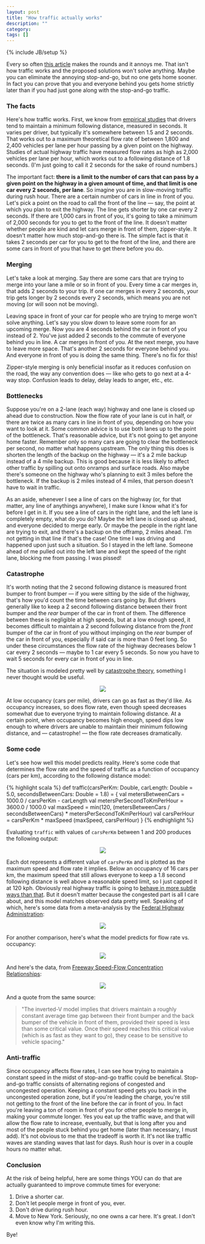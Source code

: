 ```yaml
---
layout: post
title: "How traffic actually works"
description: ""
category: 
tags: []
---
```

{% include JB/setup %}

Every so often [this article](http://www.smartmotorist.com/traffic-and-safety-guideline/traffic-jams.html) makes the
rounds and it annoys me. That isn't how traffic works and the proposed solutions won't solve anything. Maybe you can
eliminate the annoying stop-and-go, but no one gets home sooner. In fact you can prove that you and everyone behind you
gets home strictly later than if you had just gone along with the stop-and-go traffic.

### The facts

Here's how traffic works. First, we know from [empirical studies](http://www.fhwa.dot.gov/publications/research/operations/tft/chap2.pdf)
that drivers tend to maintain a minimum following distance, measured in seconds. It varies per driver, but typically it's somewhere
between 1.5 and 2 seconds. That works out to a maximum theoretical flow rate of between 1,800 and 2,400 vehicles per lane per hour
passing by a given point on the highway. Studies of actual highway traffic have measured flow rates as high as 2,000 vehicles
per lane per hour, which works out to a following distance of 1.8 seconds. (I'm just going to call it 2 seconds
for the sake of round numbers.)

The important fact: **there is a limit to the number of cars that can pass by a given point on the highway in a given
amount of time, and that limit is one car every 2 seconds, per lane**. So imagine you are in slow-moving traffic during
rush hour. There are a certain number of cars in line in front of you. Let's pick a  point on the road to call the front
of the line — say, the point at which you plan to exit the highway. The line gets shorter by one car every 2 seconds. If
there are 1,000 cars in front of you, it's going to take a minimum of 2,000 seconds for you to get to the front of the
line. It doesn't matter whether people are kind and let cars merge in front of them, zipper-style. It doesn't matter how
much stop-and-go there is. The simple fact is that it takes 2 seconds per car for you to get to the front of the line,
and there are some cars in front of you that have to get there before you do.

### Merging

Let's take a look at merging. Say there are some cars that are trying to merge into your lane a mile or so in front of
you. Every time a car merges in, that adds 2 seconds to your trip. If one car merges in every 2 seconds, your trip gets
longer by 2 seconds every 2 seconds, which means you are not moving (or will soon not be moving).

Leaving space in front of your car for people who are trying to merge won't solve anything. Let's say you slow down to
leave some room for an upcoming merge. Now you are 4 seconds behind the car in front of you instead of 2. You've just
added 2 seconds to the commute of everyone behind you in line. A car merges in front of you. At the next merge, you have
to leave more space. That's another 2 seconds for everyone behind you. And everyone in front of you is doing the same
thing. There's no fix for this!

Zipper-style merging is only beneficial insofar as it reduces confusion on the road, the way any convention does — like
who gets to go next at a 4-way stop. Confusion leads to delay, delay leads to anger, etc., etc.

### Bottlenecks

Suppose you're on a 2-lane (each way) highway and one lane is closed up ahead due to construction. Now the flow rate of
your lane is cut in half, or there are twice as many cars in line in front of you, depending on how you want to look at
it. Some common advice is to use both lanes up to the point of the bottleneck. That's reasonable advice, but it's not
going to get anyone home faster. Remember only so many cars are going to clear the bottleneck per second, no matter what
happens upstream. The only thing this does is shorten the length of the backup on the highway — it's a 2 mile backup
instead of a 4 mile backup. This is good because it is less likely to affect other traffic by spilling out onto onramps
and surface roads. Also maybe there's someone on the highway who's planning to exit 3 miles before the bottleneck. If
the backup is 2 miles instead of 4 miles, that person doesn't have to wait in traffic.

As an aside, whenever I see a line of cars on the highway (or, for that matter, any line of anythings anywhere), I make
sure I know what it's for before I get in it. If you see a line of cars in the right lane, and the left lane is
completely empty, what do you do? Maybe the left lane is closed up ahead, and everyone decided to merge early. Or maybe
the people in the right lane are trying to exit, and there's a backup on the offramp, 2 miles ahead. I'm not getting in
that line if that's the case! One time I was driving and happened upon just such a situation. So I stayed in the left
lane. Someone ahead of me pulled out into the left lane and kept the speed of the right lane, blocking me from passing.
I was pissed!

### Catastrophe

It's worth noting that the 2 second following distance is measured front bumper to front bumper — if you were sitting by
the side of the highway, that's how you'd count the time between cars going by. But drivers generally like to keep a 2
second following distance between their front bumper and the _rear_ bumper of the car in front of them. The difference
between these is negligible at high speeds, but at a low enough speed, it becomes difficult to maintain a 2 second
following distance from the _front_ bumper of the car in front of you without impinging on the _rear_ bumper of the car
in front of you, especially if said car is more than 0 feet long. So under these circumstances the flow rate of the
highway decreases below 1 car every 2 seconds — maybe to 1 car every 5 seconds. So now you have to wait 5 seconds for
every car in front of you in line.

The situation is modeled pretty well by [catastrophe theory](http://en.wikipedia.org/wiki/Catastrophe_theory),
something I never thought would be useful.

<center><img class="spacer" src="/assets/img/traffic/catastrophe.png"/></center>

At low occupancy (cars per mile), drivers can go as fast as they'd like. As occupancy increases, so does flow rate, even
though speed decreases somewhat due to everyone trying to maintain following distance. At a certain point, when
occupancy becomes high enough, speed dips low enough to where drivers are unable to maintain their minimum following
distance, and — catastrophe! — the flow rate decreases dramatically.

### Some code

Let's see how well this model predicts reality. Here's some code that determines the flow rate and the speed of traffic
as a function of occupancy (cars per km), according to the following distance model:

{% highlight scala %}
def traffic(carsPerKm: Double, carLength: Double = 5.0, secondsBetweenCars: Double = 1.8) = {
  val metersBetweenCars = 1000.0 / carsPerKm - carLength
  val metersPerSecondToKmPerHour = 3600.0 / 1000.0
  val maxSpeed = min(120, (metersBetweenCars / secondsBetweenCars) * metersPerSecondToKmPerHour)
  val carsPerHour = carsPerKm * maxSpeed
  (maxSpeed, carsPerHour)
}
{% endhighlight %}

Evaluating ```traffic``` with values of ```carsPerKm``` between 1 and 200 produces the following output:

<center><img class="spacer" src="/assets/img/traffic/model.png"/></center>

Each dot represents a different value of ```carsPerKm``` and is plotted as the maximum speed and flow rate it implies.
Below an occupancy of 16 cars per km, the maximum speed that still allows everyone to keep a 1.8 second following
distance is well above a reasonable speed limit, so I just capped it at 120 kph. Obviously real highway traffic is going
to [behave in more subtle ways than that](http://books.google.com/books?id=4g7f1h4BfYsC&printsec=frontcover#v=onepage&q&f=false). But it doesn't matter
because the congested part is all I care about, and this model matches observed data pretty well. Speaking of which,
here's some data from a meta-analysis by the [Federal Highway Administration](http://www.fhwa.dot.gov/publications/research/operations/tft/chap2.pdf):

<center><img class="spacer" src="/assets/img/traffic/speed_vs_flow.png"/></center>

For another comparison, here's what the model predicts for flow rate vs. occupancy:

<center><img class="spacer" src="/assets/img/traffic/inverted-v-model.png"/></center>

And here's the data, from [Freeway Speed-Flow Concentration Relationships](http://trid.trb.org/view.aspx?id=308654):

<center><img class="spacer" src="/assets/img/traffic/inverted-v-actual.png"/></center>

And a quote from the same source:

> "The inverted-V model implies that drivers maintain a roughly constant average time gap between their front bumper and the back
> bumper of the vehicle in front of them, provided their speed is less than some critical value. Once their speed reaches
> this critical value (which is as fast as they want to go), they cease to be sensitive to vehicle spacing."

### Anti-traffic

Since occupancy affects flow rates, I can see how trying to maintain a constant speed in the midst of stop-and-go
traffic could be benefical. Stop-and-go traffic consists of alternating regions of congested and uncongested operation.
Keeping a constant speed gets you back in the uncongested operation zone, but if you're leading the charge, you're still
not getting to the front of the line before the car in front of you. In fact you're leaving a ton of room in front of
you for other people to merge in, making your commute longer. Yes you eat up the traffic wave, and that will allow the
flow rate to increase, eventually, but that is long after you and most of the people stuck behind you get home (later
than necessary, I must add). It's not obvious to me that the tradeoff is worth it. It's not like traffic waves are
standing waves that last for days. Rush hour is over in a couple hours no matter what.

### Conclusion

At the risk of being helpful, here are some things YOU can do that are actually guaranteed to improve commute times for
everyone:

1. Drive a shorter car.
2. Don't let people merge in front of you, ever.
3. Don't drive during rush hour.
4. Move to New York. Seriously, no one owns a car here. It's great. I don't even know why I'm writing this.

Bye!
